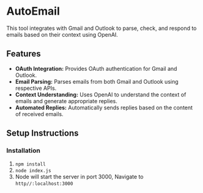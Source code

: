 # AutoEmail
This tool integrates with Gmail and Outlook to parse, check, and respond to emails based on their context using OpenAI.

## Features

- **OAuth Integration:** Provides OAuth authentication for Gmail and Outlook.
- **Email Parsing:** Parses emails from both Gmail and Outlook using respective APIs.
- **Context Understanding:** Uses OpenAI to understand the context of emails and generate appropriate replies.
- **Automated Replies:** Automatically sends replies based on the content of received emails.

## Setup Instructions

### Installation

1. `npm install`
2. `node index.js`
3. Node will start the server in port 3000, Navigate to `http//:localhost:3000`
